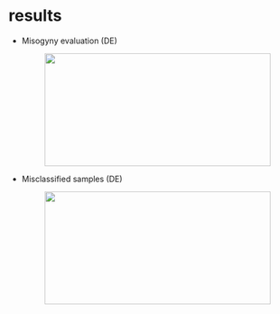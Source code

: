 # results

* Misogyny evaluation (DE)
  <p align="center">
    <img width="400" height="200" src="https://github.com/hasanselimyagci/nomorehate/blob/main/results/EvalGermanMisogynyFromMultilangModel.png">
  </p>
* Misclassified samples (DE)
  <p align="center">
    <img width="400" height="200" src="https://github.com/hasanselimyagci/nomorehate/blob/main/results/wrongGermanMisogynyCheck.png">
  </p>

